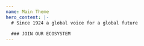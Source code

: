 ```yaml
---
name: Main Theme
hero_content: |-
  # Since 1924 a global voice for a global future

  ### JOIN OUR ECOSYSTEM
---
```

